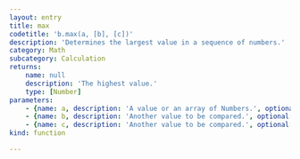```yaml
---
layout: entry
title: max
codetitle: 'b.max(a, [b], [c])'
description: 'Determines the largest value in a sequence of numbers.'
category: Math
subcategory: Calculation
returns:
    name: null
    description: 'The highest value.'
    type: [Number]
parameters:
    - {name: a, description: 'A value or an array of Numbers.', optional: false, type: [Number, Array]}
    - {name: b, description: 'Another value to be compared.', optional: true, type: [Number]}
    - {name: c, description: 'Another value to be compared.', optional: true, type: [Number]}
kind: function

---
```

